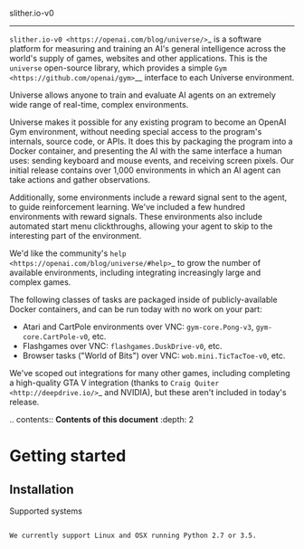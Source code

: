 slither.io-v0
***************

`slither.io-v0 <https://openai.com/blog/universe/>`_ is a software
platform for measuring and training an AI's general intelligence
across the world's supply of games, websites and other
applications. This is the ``universe`` open-source library, which
provides a simple `Gym <https://github.com/openai/gym>`__
interface to each Universe environment.

Universe allows anyone to train and evaluate AI agents on an extremely
wide range of real-time, complex environments.

Universe makes it possible for any existing program to become an
OpenAI Gym environment, without needing special access to the
program's internals, source code, or APIs. It does this by packaging
the program into a Docker container, and presenting the AI with the
same interface a human uses: sending keyboard and mouse events, and
receiving screen pixels. Our initial release contains over 1,000
environments in which an AI agent can take actions and gather
observations.

Additionally, some environments include a reward signal sent to the
agent, to guide reinforcement learning. We've included a few hundred
environments with reward signals. These environments also include
automated start menu clickthroughs, allowing your agent to skip to the
interesting part of the environment.

We'd like the community's `help <https://openai.com/blog/universe/#help>`_
to grow the number of available environments, including integrating
increasingly large and complex games.

The following classes of tasks are packaged inside of
publicly-available Docker containers, and can be run today with no
work on your part:

- Atari and CartPole environments over VNC: ``gym-core.Pong-v3``, ``gym-core.CartPole-v0``, etc.
- Flashgames over VNC: ``flashgames.DuskDrive-v0``, etc.
- Browser tasks ("World of Bits") over VNC: ``wob.mini.TicTacToe-v0``, etc.

We've scoped out integrations for many other games, including
completing a high-quality GTA V integration (thanks to `Craig Quiter <http://deepdrive.io/>`_ and NVIDIA), but these aren't included in today's release.

.. contents:: **Contents of this document**
   :depth: 2


Getting started
===============

Installation
------------

Supported systems
~~~~~~~~~~~~~~~~~

We currently support Linux and OSX running Python 2.7 or 3.5.
